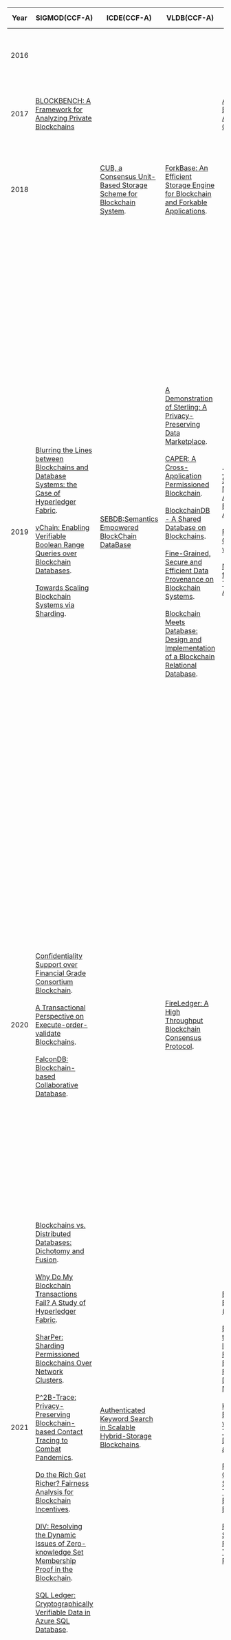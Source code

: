 | Year | SIGMOD(CCF-A)                                                | ICDE(CCF-A)                                                  | VLDB(CCF-A)                                                  | SOSP(CCF-A)                                                  | OSDI(CCF-A)                                                  | NSDI(CCF-A)                                                  | S&P(CCF-A)                                                   | PODC(CCF-B)                                                  | ICDCS(CCF-B)                                                 | Eurosys(CCF-B)                                               | INFOCOM(CCF-A)                                               |      |      |      |
| ---- | ------------------------------------------------------------ | ------------------------------------------------------------ | ------------------------------------------------------------ | ------------------------------------------------------------ | ------------------------------------------------------------ | ------------------------------------------------------------ | ------------------------------------------------------------ | ------------------------------------------------------------ | ------------------------------------------------------------ | ------------------------------------------------------------ | ------------------------------------------------------------ | ---- | ---- | ---- |
| 2016 |                                                              |                                                              |                                                              |                                                              |                                                              | [Bitcoin-NG: A Scalable Blockchain Protocol](https://www.usenix.org/system/files/conference/nsdi16/nsdi16-paper-eyal.pdf). | [Hawk: The Blockchain Model of Cryptography and Privacy-Preserving Smart Contracts](https://eprint.iacr.org/2015/675.pdf). |                                                              |                                                              |                                                              |                                                              |      |      |      |
| 2017 | [BLOCKBENCH: A Framework for Analyzing Private Blockchains](https://www.comp.nus.edu.sg/~ooibc/blockbench.pdf) |                                                              |                                                              | [Algorand: Scaling Byzantine Agreements for Cryptocurrencies](https://people.csail.mit.edu/nickolai/papers/gilad-algorand.pdf). |                                                              |                                                              |                                                              | [FruitChains: A Fair Blockchain](https://eprint.iacr.org/2016/916.pdf).<br /><br />[Adding Concurrency to Smart Contracts](https://dl.acm.org/doi/10.1145/3087801.3087835). |                                                              | [Hybrids on Steroids: SGX-Based High Performance BFT](https://www4.cs.fau.de/Publications/2017/behl_17_eurosys.pdf). |                                                              |      |      |      |
| 2018 |                                                              | [CUB, a Consensus Unit-Based Storage Scheme for Blockchain System](https://ieeexplore.ieee.org/abstract/document/8509246). | [ForkBase: An Efficient Storage Engine for Blockchain and Forkable Applications](http://www.vldb.org/pvldb/vol11/p1137-wang.pdf). |                                                              |                                                              |                                                              | [OmniLedger: A Secure, Scale-Out, Decentralized Ledger via Sharding](https://eprint.iacr.org/2017/406.pdf). | [Atomic Cross-Chain Swaps](https://arxiv.org/abs/1801.09515).<br /><br />[Brief Announcement: Sustainable Blockchains through Proof of eXercise](https://haslab.uminho.pt/ashoker/files/pox-podc.pdf). | [Transform Blockchain into Distributed Parallel Computing Architecture for Precision Medicine](https://ieeexplore.ieee.org/stamp/stamp.jsp?arnumber=8416392)<br /><br /> | [Hyperledger Fabric: A Distributed Operating System for Permissioned Blockchains](https://arxiv.org/pdf/1801.10228.pdf). | [Stochastic Models and Wide-Area Network Measurements for Blockchain Design and Analysis](https://www.researchgate.net/publication/321369565_Stochastic_Models_and_Wide-Area_Network_Measurements_for_Blockchain_Design_and_Analysis).<br /><br />[Understanding ethereum via graph analysis](https://www4.comp.polyu.edu.hk/~csxluo/EthereumGraphAnalysis.pdf). |      |      |      |
| 2019 | [Blurring the Lines between Blockchains and Database Systems: the Case of Hyperledger Fabric](https://dl.acm.org/doi/pdf/10.1145/3299869.3319883?download=true).<br /><br />[vChain: Enabling Verifiable Boolean Range Queries over Blockchain Databases](https://arxiv.org/pdf/1812.02386.pdf).<br /><br />[Towards Scaling Blockchain Systems via Sharding](https://www.comp.nus.edu.sg/~hungdang/papers/sharding.pdf). | [SEBDB:Semantics Empowered BlockChain DataBase](https://ieeexplore.ieee.org/abstract/document/8731416) | [A Demonstration of Sterling: A Privacy-Preserving Data Marketplace](http://www.vldb.org/pvldb/vol11/p2086-hynes.pdf).<br /><br />[CAPER: A Cross-Application Permissioned Blockchain](http://www.vldb.org/pvldb/vol12/p1385-amiri.pdf).<br /><br />[BlockchainDB - A Shared Database on Blockchains](http://www.vldb.org/pvldb/vol12/p1597-el-hindi.pdf).<br /><br />[Fine-Grained, Secure and Efficient Data Provenance on Blockchain Systems](http://www.vldb.org/pvldb/vol12/p975-ruan.pdf).<br /><br />[Blockchain Meets Database: Design and Implementation of a Blockchain Relational Database](http://www.vldb.org/pvldb/vol12/p1539-nathan.pdf). | [Teechain: A Secure Payment Network with Asynchronous Blockchain Access](https://arxiv.org/pdf/1707.05454.pdf).<br /><br />[Fast and Secure Global Payments with Stellar](https://www.scs.stanford.edu/~dm/home/papers/lokhava:stellar-core.pdf)<br /><br />[Notary: A Device for Secure Transaction Approval](https://pdos.csail.mit.edu/papers/notary:sosp19.pdf). |                                                              | [Monoxide: Scale Out Blockchain with Asynchronized Consensus Zones](https://www.usenix.org/system/files/nsdi19-wang-jiaping.pdf). | [Proof-of-Stake Sidechains](https://eprint.iacr.org/2018/1239.pdf).<br /><br />[Perun: Virtual payment hubs over cryptocurrencies](https://eprint.iacr.org/2017/635.pdf)<br /><br />[Lay Down the Common Metrics: Evaluating Proof-of-Work Consensus Protocols’ Security](https://www.esat.kuleuven.be/cosic/publications/article-3005.pdf)<br /><br />[Redactable Blockchain in the Permissionless Setting](https://arxiv.org/abs/1901.03206).<br /><br />[Ouroboros Crypsinous: Privacy-Preserving Proof-of-Stake](https://eprint.iacr.org/2018/1132).<br /><br />[XCLAIM: Decentralized, Interoperable, Cryptocurrency-Backed Assets](https://eprint.iacr.org/2018/643.pdf). | [The Consensus Number of a Cryptocurrency](https://arxiv.org/pdf/1906.05574.pdf).<br /><br />[Communication Complexity of Byzantine Agreement, Revisited](https://arxiv.org/abs/1805.03391).<br /><br />[Exact Byzantine Consensus on Undirected Graphs under Local Broadcast Model](https://arxiv.org/pdf/1903.11677.pdf).<br /><br />[Asymptotically Optimal Validated Asynchronous Byzantine Agreement](https://research.vmware.com/files/attachments/0/0/0/0/0/7/8/practical_aba_2_.pdf).<br /><br />[HotStuff: BFT Consensus with Linearity and Responsiveness](https://www.cs.unc.edu/~reiter/papers/2019/PODC.pdf). | [Selfish Mining in Ethereum](https://arxiv.org/abs/1901.04620)<br /><br />[Trust Mends Blockchains: Living up to Expectations](http://kth.diva-portal.org/smash/get/diva2:1316199/FULLTEXT01.pdf).<br /><br />[Hierarchical Edge-Cloud Computing for Mobile Blockchain Mining Game](https://pdfs.semanticscholar.org/cfe0/77c9b880c2a0dfb495448a068fdf1db07b6e.pdf).<br /><br />[OptChain: Optimal Transactions Placement for Scalable Blockchain Sharding](http://optnetsci.cise.ufl.edu/papers/icdcs19truc.pdf).<br /><br />[Jidar: A Jigsaw-like Data Reduction Approach without Trust Assumptions for Bitcoin System](https://www.researchgate.net/publication/336945962_Jidar_A_Jigsaw-like_Data_Reduction_Approach_Without_Trust_Assumptions_for_Bitcoin_System).<br /><br />[ParBlockchain: Leveraging Transaction Parallelism in Permissioned Blockchain Systems](https://arxiv.org/pdf/1902.01457.pdf).<br /><br />[Optimal Admission Control For Secondary Users using Blockchain Technology In Cognitive Radio Networks](https://ieeexplore.ieee.org/document/8885039).<br /><br />[Resource Allocation and Consensus on Edge Blockchain in Pervasive Edge Computing Environments](https://ieeexplore.ieee.org/stamp/stamp.jsp?tp=&arnumber=8884875).<br /><br />[Xyreum: A High-Performance and Scalable Blockchain for IIoT Security and Privacy](https://ieeexplore.ieee.org/stamp/stamp.jsp?tp=&arnumber=8885084). |                                                              | [Corking by Forking: Vulnerability Analysis of Blockchain](https://ieeexplore.ieee.org/document/8737490).<br /><br />[ACCEL: Accelerating the Bitcoin Blockchain for High-throughput, Low-latency Applications](https://ieeexplore.ieee.org/document/8737556).<br /><br />[A Blockchain based Witness Model for Trustworthy Cloud Service Level Agreement Enforcement](https://ieeexplore.ieee.org/document/8737580). |      |      |      |
| 2020 | [Confidentiality Support over Financial Grade Consortium Blockchain](https://dl.acm.org/doi/abs/10.1145/3318464.3386127).<br /><br />[A Transactional Perspective on Execute-order-validate Blockchains](https://dl.acm.org/doi/10.1145/3318464.3389693).<br /><br />[FalconDB: Blockchain-based Collaborative Database](https://dl.acm.org/doi/10.1145/3318464.3380594). |                                                              | [FireLedger: A High Throughput Blockchain Consensus Protocol](http://www.vldb.org/pvldb/vol13/p1525-buchnik.pdf). |                                                              | [Blockene: A High-throughput Blockchain Over Mobile Devices](https://arxiv.org/pdf/2010.07277)<br /><br />[Byzantine ordered consensus without Byzantine oligarchy](https://www.microsoft.com/en-us/research/uploads/prod/2020/10/paper-5f89e2898ee53.pdf) | [High Throughput Cryptocurrency Routing in Payment Channel Networks](https://www.usenix.org/system/files/nsdi20-paper-sivaraman.pdf). | [OHIE: Blockchain Scaling Made Simple](https://arxiv.org/abs/1811.12628).<br /><br />[VerX: Safety Verification of Smart Contracts](https://github.com/jianyu-niu/blockchain_conference_paper/blob/master).<br /><br />[VeriSmart: A Highly Precise Safety Verifier for Ethereum Smart Contracts](https://github.com/jianyu-niu/blockchain_conference_paper/blob/master).<br /><br />[Executable Operational Semantics of Solidity](https://arxiv.org/pdf/1804.01295.pdf).<br /><br />[Sync HotStuff: Simple and Practical Synchronous State Machine Replication](https://github.com/jianyu-niu/blockchain_conference_paper/blob/master).<br /><br />[Flash Boys 2.0: Frontrunning in Decentralized Exchanges, Miner Extractable Value, and Consensus Instability](https://github.com/jianyu-niu/blockchain_conference_paper/blob/master).<br /><br />[FlyClient: Super-Light Clients for Cryptocurrencies](https://github.com/jianyu-niu/blockchain_conference_paper/blob/master).<br /><br />[Semantic Understanding of Smart Contracts: Executable Operational Semantics of Solidity](https://ieeexplore.ieee.org/document/9152785). |                                                              | [Consistency of Proof-of-Stake Blockchains with Concurrent Honest Slot Leaders](https://arxiv.org/abs/2001.06403).<br /><br />[Fair and Efficient Gossip in Hyperledger Fabric](https://arxiv.org/pdf/2004.07060.pdf).<br /><br />[An Analysis of Blockchain Consistency in Asynchronous Networks: Deriving a Neat Bound](https://arxiv.org/abs/1909.06587). |                                                              | [Modeling the Impact of Network Connectivity on Consensus Security of Proof-of-Work Blockchain](https://www.cnsr.ictas.vt.edu/publication/Modeling_Yang.pdf).<br /><br />[Secure Balance Planning of Off-blockchain Payment Channel Networks](https://www.u-aizu.ac.jp/~pengli/files/pcn_planning_infocom2020.pdf). |      |      |      |
| 2021 | [Blockchains vs. Distributed Databases: Dichotomy and Fusion](https://www.comp.nus.edu.sg/~ooibc/bcvsdb.pdf).<br /><br />[Why Do My Blockchain Transactions Fail? A Study of Hyperledger Fabric](https://arxiv.org/pdf/2103.04681.pdf).<br /><br />[SharPer: Sharding Permissioned Blockchains Over Network Clusters](https://sites.cs.ucsb.edu/~amiri/papers/sharper.pdf).<br /><br />[P^2B-Trace: Privacy-Preserving Blockchain-based Contact Tracing to Combat Pandemics](https://dl.acm.org/doi/abs/10.1145/3448016.3459237).<br /><br />[Do the Rich Get Richer? Fairness Analysis for Blockchain Incentives](https://arxiv.org/pdf/2103.14713.pdf).<br /><br />[DIV: Resolving the Dynamic Issues of Zero-knowledge Set Membership Proof in the Blockchain](https://dl.acm.org/doi/abs/10.1145/3448016.3457248).<br /><br />[SQL Ledger: Cryptographically Verifiable Data in Azure SQL Database](https://dl.acm.org/doi/pdf/10.1145/3448016.3457558). | [Authenticated Keyword Search in Scalable Hybrid-Storage Blockchains](https://ieeexplore.ieee.org/abstract/document/9458753). |                                                              | [Basil: Breaking up BFT with ACID (transactions)](https://dl.acm.org/doi/pdf/10.1145/3477132.3483552)<br /><br />[Bidl: A High-throughput, Low-latency Permissioned Blockchain Framework for Datacenter Networks](https://dl.acm.org/doi/pdf/10.1145/3477132.3483574).<br /><br />[Kauri: Scalable BFT Consensus with Pipelined Tree-Based Dissemination and Aggregation](https://dl.acm.org/doi/pdf/10.1145/3477132.3483584).<br /><br />[Forerunner: Constraint-based Speculative Transaction Execution for Ethereum](https://dl.acm.org/doi/pdf/10.1145/3477132.3483564).<br /><br />[Rabia: Simplifying State-Machine Replication Through Randomization](https://dl.acm.org/doi/pdf/10.1145/3477132.3483582). | [Finding Consensus Bugs in Ethereum via Multi-transaction Differential Fuzzing](https://www.usenix.org/system/files/osdi21-yang.pdf).<br /><br />[Bringing Decentralized Search to Decentralized Services](https://www.usenix.org/system/files/osdi21-li.pdf). |                                                              | [High-Frequency Trading on Decentralized On-Chain Exchanges](https://github.com/jianyu-niu/blockchain_conference_paper/blob/master)<br /><br />[A2L: Anonymous Atomic Locks for Scalability in Payment Channel Hubs](https://github.com/jianyu-niu/blockchain_conference_paper/blob/master)<br /><br />[Ebb-and-Flow Protocols: A Resolution of the Availability-Finality Dilemma](https://github.com/jianyu-niu/blockchain_conference_paper/blob/master)<br /><br />[MAD-HTLC: Because HTLC is Crazy-Cheap to Attack](https://github.com/jianyu-niu/blockchain_conference_paper/blob/master)<br /><br />[On the Anonymity Guarantees of Anonymous Proof-of-Stake Protocols](https://github.com/jianyu-niu/blockchain_conference_paper/blob/master)<br /><br />[On the Just-In-Time Discovery of Profit-Generating Transactions in DeFi Protocols](https://github.com/jianyu-niu/blockchain_conference_paper/blob/master)<br /><br />[SGUARD: Smart Contracts Made Vulnerability-Free](https://github.com/jianyu-niu/blockchain_conference_paper/blob/master)<br /><br />[Red Belly: A Secure, Fair and Scalable Open Blockchain](https://github.com/jianyu-niu/blockchain_conference_paper/blob/master) |                                                              | [Dissecting the Performance of Chained-BFT](https://arxiv.org/abs/2103.00777).<br /><br />[Strengthened Fault Tolerance in Byzantine Fault Tolerant Replication](https://arxiv.org/abs/2101.03715). |                                                              | [A Weak Consensus Algorithm and Its Application to High-Performance Blockchain](https://github.com/jianyu-niu/blockchain_conference_paper/blob/master).<br /><br />[Characterizing Ethereum's Mining Power Decentralization at a Deeper Level](https://github.com/jianyu-niu/blockchain_conference_paper/blob/master).<br /><br />[On the Performance of Pipelined HotStuff](https://github.com/jianyu-niu/blockchain_conference_paper/blob/master). |      |      |      |
| 2022 |                                                              |                                                              |                                                              |                                                              |                                                              | [DispersedLedger: High-Throughput Byzantine Consensus on Variable Bandwidth Networks](https://arxiv.org/pdf/2110.04371.pdf).<br /><br />[IA-CCF：Individual Accountability for Permissioned Ledgers](https://www.usenix.org/system/files/nsdi22-paper-shamis.pdf) | [ZeeStar: Private Smart Contracts by Homomorphic Encryption and Zero-knowledge Proofs](https://github.com/jianyu-niu/blockchain_conference_paper/blob/master)<br /><br />[SAILFISH: Vetting Smart Contract State-Inconsistency Bugs in Seconds](https://github.com/jianyu-niu/blockchain_conference_paper/blob/master)<br /><br />[MatRiCT+: More Efficient Post-Quantum Private Blockchain Payments](https://github.com/jianyu-niu/blockchain_conference_paper/blob/master)<br /><br />[Quantifying Blockchain Extractable Value:How dark is the forest?](https://github.com/jianyu-niu/blockchain_conference_paper/blob/master)<br /><br />[Universal Atomic Swaps: Secure Exchange of Coins Across All Blockchains](https://github.com/jianyu-niu/blockchain_conference_paper/blob/master)<br /><br />[Using Throughput-Centric Byzantine Broadcast to Tolerate Malicious Majority in Blockchains](https://github.com/jianyu-niu/blockchain_conference_paper/blob/master) |                                                              |                                                              | [DAMYSUS: Streamlined BFT Consensus Leveraging Trusted Components](https://dl.acm.org/doi/pdf/10.1145/3492321.3519568).<br /><br />[State Machine Replication Scalability Made Simple](https://dl.acm.org/doi/pdf/10.1145/3492321.3519579).<br /><br />[Narwhal and Tusk: A DAG-based Mempool and Efficient BFT Consensus](https://dl.acm.org/doi/abs/10.1145/3492321.3519594). | [Blockchain Based Non-repudiable IoT Data Trading: Simpler, Faster, and Cheaper](https://ieeexplore.ieee.org/document/9796857).<br /><br />[BrokerChain: A Cross-Shard Blockchain Protocol for Account/Balance-based State Sharding](https://ieeexplore.ieee.org/document/9796859).<br /><br />[S-Store: A Scalable Data Store towards Permissioned Blockchain Sharding](https://ieeexplore.ieee.org/document/9796800). |      |      |      |
| 2023 |                                                              |                                                              |                                                              |                                                              |                                                              |                                                              |                                                              |                                                              |                                                              |                                                              |                                                              |      |      |      |

